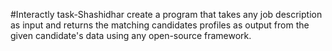 #Interactly task-Shashidhar
create a program that takes any job description as input and returns the matching candidates profiles as output from the given candidate's data using any open-source framework.
